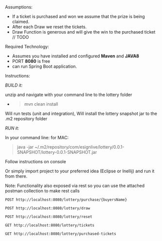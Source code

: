 Assumptions: 
- If a ticket is purchased and won we assume that the prize is being claimed.
- After each Draw we reset the tickets.
- Draw Function is generous and will give the win to the purchased ticket // TODO


Required Technology:
- Assumes you have installed and configured **Maven** and **JAVA8**
- PORT **8080** is free
- can run Spring Boot application.

Instructions:

*BUILD it:*

unzip and navigate with your command line to the lottery folder
- > mvn clean install

Will run tests (unit and integration), 
Will install the lottery snapshot jar to the .m2 repository folder

*RUN it:*

In your command line:
for MAC:
> java -jar ~/.m2/repository/com/esignlive/lottery/0.0.1-SNAPSHOT/lottery-0.0.1-SNAPSHOT.jar

Follow instructions on console

Or simply import project to your preferred idea (Eclipse or Inellij) and run it from there.

Note:
Functionality also exposed via rest so you can use the attached postman collection to make rest calls

`POST http://localhost:8080/lottery/purchase/{buyersName}`

`POST http://localhost:8080/lottery/draw`

`POST http://localhost:8080/lottery/reset`

`GET http://localhost:8080/lottery/tickets`

`GET http://localhost:8080/lottery/purchased-tickets`

